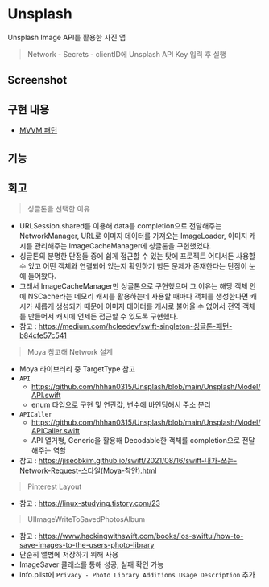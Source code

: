 # Unsplash
Unsplash Image API를 활용한 사진 앱
> Network - Secrets - clientID에 Unsplash API Key 입력 후 실행

## Screenshot

## 구현 내용
- [MVVM 패턴](https://github.com/hhhan0315/Unsplash/tree/main/markdown/MVVM.md)

## 기능

## 회고
> 싱글톤을 선택한 이유
- URLSession.shared를 이용해 data를 completion으로 전달해주는 NetworkManager, URL로 이미지 데이터를 가져오는 ImageLoader, 이미지 캐시를 관리해주는 ImageCacheManager에 싱글톤을 구현했었다.
- 싱글톤의 분명한 단점들 중에 쉽게 접근할 수 있는 탓에 프로젝트 어디서든 사용할 수 있고 어떤 객체와 연결되어 있는지 확인하기 힘든 문제가 존재한다는 단점이 눈에 들어왔다.
- 그래서 ImageCacheManager만 싱글톤으로 구현했으며 그 이유는 해당 객체 안에 NSCache라는 메모리 캐시를 활용하는데 사용할 때마다 객체를 생성한다면 캐시가 새롭게 생성되기 때문에 이미지 데이터를 캐시로 불어올 수 없어서 전역 객체를 만들어서 캐시에 언제든 접근할 수 있도록 구현했다.
- 참고 : https://medium.com/hcleedev/swift-singleton-싱글톤-패턴-b84cfe57c541

> Moya 참고해 Network 설계
- Moya 라이브러리 중 TargetType 참고
- `API`
  - https://github.com/hhhan0315/Unsplash/blob/main/Unsplash/Model/API.swift
  - enum 타입으로 구현 및 연관값, 변수에 바인딩해서 주소 분리
- `APICaller`
  - https://github.com/hhhan0315/Unsplash/blob/main/Unsplash/Model/APICaller.swift
  - API 열거형, Generic을 활용해 Decodable한 객체를 completion으로 전달해주는 역할
- 참고 : https://jiseobkim.github.io/swift/2021/08/16/swift-내가-쓰는-Network-Request-스타일(Moya-착안).html

> Pinterest Layout
- 참고 : https://linux-studying.tistory.com/23

> UIImageWriteToSavedPhotosAlbum
- 참고 : https://www.hackingwithswift.com/books/ios-swiftui/how-to-save-images-to-the-users-photo-library
- 단순히 앨범에 저장하기 위해 사용
- ImageSaver 클래스를 통해 성공, 실패 확인 가능
- info.plist에 `Privacy - Photo Library Additions Usage Description` 추가
